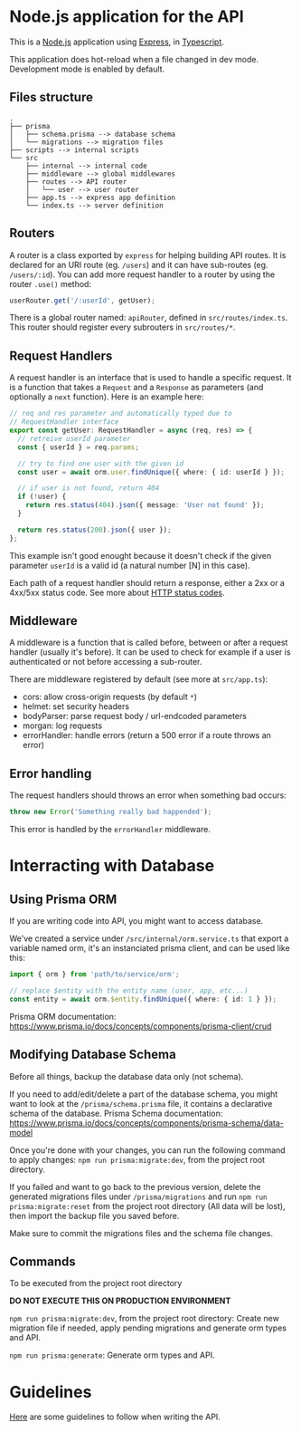 # Node.js application for the API

This is a [Node.js](https://nodejs.dev/) application using [Express](https://expressjs.com/), in [Typescript](https://www.typescriptlang.org/).

This application does hot-reload when a file changed in dev mode. Development mode is enabled by default.

## Files structure

```
.
├── prisma
│   ├── schema.prisma --> database schema
│   └── migrations --> migration files
├── scripts --> internal scripts
└── src
    ├── internal --> internal code
    ├── middleware --> global middlewares
    ├── routes --> API router
    │   └── user --> user router
    ├── app.ts --> express app definition
    └── index.ts --> server definition
```

## Routers

A router is a class exported by `express` for helping building API routes. It is declared for an URI route (eg. `/users`) and it can have sub-routes (eg. `/users/:id`). You can add more request handler to a router by using the router `.use()` method:

```ts
userRouter.get('/:userId', getUser);
```

There is a global router named: `apiRouter`, defined in `src/routes/index.ts`. This router should register every subrouters in `src/routes/*`.

## Request Handlers

A request handler is an interface that is used to handle a specific request. It is a function that takes a `Request` and a `Response` as parameters (and optionally a `next` function). Here is an example here:

```ts
// req and res parameter and automatically typed due to
// RequestHandler interface
export const getUser: RequestHandler = async (req, res) => {
  // retreive userId parameter
  const { userId } = req.params;

  // try to find one user with the given id
  const user = await orm.user.findUnique({ where: { id: userId } });

  // if user is not found, return 404
  if (!user) {
    return res.status(404).json({ message: 'User not found' });
  }

  return res.status(200).json({ user });
};
```

This example isn't good enought because it doesn't check if the given parameter `userId` is a valid id (a natural number [N] in this case).

Each path of a request handler should return a response, either a 2xx or a 4xx/5xx status code. See more about [HTTP status codes](https://developer.mozilla.org/en-US/docs/Web/HTTP/Status).

## Middleware

A middleware is a function that is called before, between or after a request handler (usually it's before). It can be used to check for example if a user is authenticated or not before accessing a sub-router.

There are middleware registered by default (see more at `src/app.ts`):

- cors: allow cross-origin requests (by default `*`)
- helmet: set security headers
- bodyParser: parse request body / url-endcoded parameters
- morgan: log requests
- errorHandler: handle errors (return a 500 error if a route throws an error)

## Error handling

The request handlers should throws an error when something bad occurs:

```ts
throw new Error('Something really bad happended');
```

This error is handled by the `errorHandler` middleware.

# Interracting with Database

## Using Prisma ORM

If you are writing code into API, you might want to access database.

We've created a service under `/src/internal/orm.service.ts` that export a variable named orm, it's an instanciated prisma client, and can be used like this:

```ts
import { orm } from 'path/to/service/orm';

// replace $entity with the entity name (user, app, etc...)
const entity = await orm.$entity.findUnique({ where: { id: 1 } });
```

Prisma ORM documentation: https://www.prisma.io/docs/concepts/components/prisma-client/crud

## Modifying Database Schema

Before all things, backup the database data only (not schema).

If you need to add/edit/delete a part of the database schema, you might want to look at the `/prisma/schema.prisma` file, it contains a declarative schema of the database. Prisma Schema documentation: https://www.prisma.io/docs/concepts/components/prisma-schema/data-model

Once you're done with your changes, you can run the following command to apply changes: `npm run prisma:migrate:dev`, from the project root directory.

If you failed and want to go back to the previous version, delete the generated migrations files under `/prisma/migrations` and run `npm run prisma:migrate:reset` from the project root directory (All data will be lost), then import the backup file you saved before.

Make sure to commit the migrations files and the schema file changes.

## Commands

To be executed from the project root directory

**DO NOT EXECUTE THIS ON PRODUCTION ENVIRONMENT**

`npm run prisma:migrate:dev`, from the project root directory: Create new migration file if needed, apply pending migrations and generate orm types and API.

`npm run prisma:generate`: Generate orm types and API.

# Guidelines

[Here](./GUIDELINES.md) are some guidelines to follow when writing the API.

